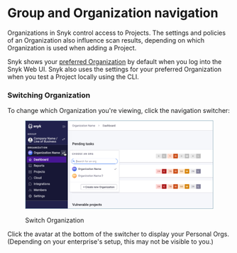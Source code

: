 # Group and Organization navigation

Organizations in Snyk control access to Projects. The settings and policies of an Organization also influence scan results, depending on which Organization is used when adding a Project.

Snyk shows your [preferred Organization](https://docs.snyk.io/features/user-and-group-management/managing-groups-and-organizations/manage-snyk-organizations#setting-your-preferred-organization) by default when you log into the Snyk Web UI. Snyk also uses the settings for your preferred Organization when you test a Project locally using the CLI.

### Switching Organization

To change which Organization you're viewing, click the navigation switcher:

<figure><img src="../../.gitbook/assets/snyk-org-switcher (1).png" alt="Switch Organization"><figcaption><p>Switch Organization</p></figcaption></figure>

Click the avatar at the bottom of the switcher to display your Personal Orgs. (Depending on your enterprise's setup, this may not be visible to you.)
